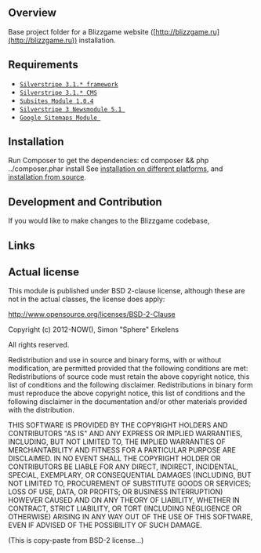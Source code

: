 ## Overview

Base project folder for a Blizzgame website ([http://blizzgame.ru](http://blizzgame.ru)) installation.

## Requirements

* [`Silverstripe 3.1.* framework`](https://github.com/silverstripe/Sapphire)
* [`Silverstripe 3.1.* CMS`](https://github.com/silverstripe/silverstripe-cms)
* [`Subsites Module 1.0.4`](https://github.com/silverstripe/silverstripe-subsites)
* [`Silverstripe 3 Newsmodule 5.1 `](https://github.com/Firesphere/silverstripe-newsmodule/)
* [`Google Sitemaps Module `](https://github.com/silverstripe-labs/silverstripe-googlesitemaps)


## Installation ##
Run Composer to get the dependencies: cd composer && php ../composer.phar install
See [installation on different platforms](http://doc.silverstripe.org/framework/en/installation/),
and [installation from source](http://doc.silverstripe.org/framework/en/installation/from-source).

## Development and Contribution ##

If you would like to make changes to the Blizzgame codebase,

## Links ##

## Actual license

This module is published under BSD 2-clause license, although these are not in the actual classes, the license does apply:

http://www.opensource.org/licenses/BSD-2-Clause

Copyright (c) 2012-NOW(), Simon "Sphere" Erkelens

All rights reserved.

Redistribution and use in source and binary forms, with or without modification, are permitted provided that the following conditions are met:
Redistributions of source code must retain the above copyright notice, this list of conditions and the following disclaimer.
Redistributions in binary form must reproduce the above copyright notice, this list of conditions and the following disclaimer in the documentation and/or other materials provided with the distribution.

THIS SOFTWARE IS PROVIDED BY THE COPYRIGHT HOLDERS AND CONTRIBUTORS "AS IS" AND ANY EXPRESS OR IMPLIED WARRANTIES, INCLUDING, BUT NOT LIMITED TO, THE IMPLIED WARRANTIES OF MERCHANTABILITY AND FITNESS FOR A PARTICULAR PURPOSE ARE DISCLAIMED. IN NO EVENT SHALL THE COPYRIGHT HOLDER OR CONTRIBUTORS BE LIABLE FOR ANY DIRECT, INDIRECT, INCIDENTAL, SPECIAL, EXEMPLARY, OR CONSEQUENTIAL DAMAGES (INCLUDING, BUT NOT LIMITED TO, PROCUREMENT OF SUBSTITUTE GOODS OR SERVICES; LOSS OF USE, DATA, OR PROFITS; OR BUSINESS INTERRUPTION) HOWEVER CAUSED AND ON ANY THEORY OF LIABILITY, WHETHER IN CONTRACT, STRICT LIABILITY, OR TORT (INCLUDING NEGLIGENCE OR OTHERWISE) ARISING IN ANY WAY OUT OF THE USE OF THIS SOFTWARE, EVEN IF ADVISED OF THE POSSIBILITY OF SUCH DAMAGE.

(This is copy-paste from BSD-2 license...)